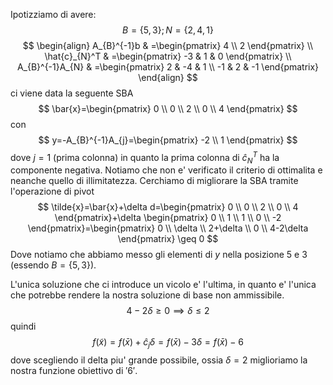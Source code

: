 Ipotizziamo di avere:
$$
B=\{ 5,3 \};N=\{ 2,4,1 \}
$$
$$
\begin{align}
A_{B}^{-1}b & =\begin{pmatrix}
4 \\
2
\end{pmatrix} \\
\hat{c}_{N}^T & =\begin{pmatrix}
-3 & 1 & 0
\end{pmatrix} \\
A_{B}^{-1}A_{N} & =\begin{pmatrix}
2 & -4 & 1 \\
-1 & 2 & -1
\end{pmatrix}
\end{align}
$$
ci viene data la seguente SBA
$$
\bar{x}=\begin{pmatrix}
0 \\
0 \\
2 \\
0 \\
4
\end{pmatrix}
$$
con 
$$
y=-A_{B}^{-1}A_{j}=\begin{pmatrix}
-2 \\
1
\end{pmatrix}
$$
dove $j=1$ (prima colonna) in quanto la prima colonna di $\hat{c}_{N}^T$ ha la componente negativa.
Notiamo che non e' verificato il criterio di ottimalita e neanche quello di illimitatezza.
Cerchiamo di migliorare la SBA tramite l'operazione di pivot
$$
\tilde{x}=\bar{x}+\delta d=\begin{pmatrix}
0 \\
0 \\
2 \\
0 \\
4
\end{pmatrix}+\delta \begin{pmatrix}
0 \\
1 \\
1 \\
0 \\
-2
\end{pmatrix}=\begin{pmatrix}
0 \\
\delta \\
2+\delta \\
0 \\
4-2\delta
\end{pmatrix} \geq 0
$$
Dove notiamo che abbiamo messo gli elementi di $y$ nella posizione $5$ e $3$ (essendo $B=\{ 5,3 \}$).

L'unica soluzione che ci introduce un vicolo e' l'ultima, in quanto e' l'unica che potrebbe rendere la nostra soluzione di base non ammissibile.
$$
4-2\delta \geq 0 \implies \delta\leq 2
$$
quindi 
$$
f(\tilde{x})=f(\bar{x})+\hat{c}_{j}\delta=f(\bar{x})-3\delta=f(\bar{x})-6
$$
dove scegliendo il delta piu' grande possibile, ossia $\delta = 2$ miglioriamo la nostra funzione obiettivo di $'6'$.
